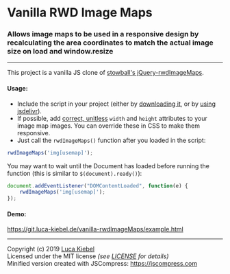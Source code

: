 # Vanilla RWD Image Maps

### Allows image maps to be used in a responsive design by recalculating the area coordinates to match the actual image size on load and window.resize

---
This project is a vanilla JS clone of [stowball's jQuery-rwdImageMaps](https://github.com/stowball/jQuery-rwdImageMaps).


#### Usage:

* Include the script in your project (either by [downloading it](https://github.com/lucakiebel/vanilla-rwdImageMaps/archive/v1.4.zip), or by [using jsdelivr](https://cdn.jsdelivr.net/gh/lucakiebel/vanilla-rwdImageMaps@1.4/vanilla.rwdImageMaps.min.js)).
* If possible, add [correct, unitless](http://dev.w3.org/html5/markup/img.html) `width` and `height` attributes to your image map images. You can override these in CSS to make them responsive.
* Just call the `rwdImageMaps()` function after you loaded in the script:

```js
rwdImageMaps('img[usemap]');
```

You may want to wait until the Document has loaded before running the function (this is similar to `$(document).ready()`):

```js
document.addEventListener("DOMContentLoaded", function(e) {
    rwdImageMaps('img[usemap]');
});
```

#### Demo:

https://git.luca-kiebel.de/vanilla-rwdImageMaps/example.html

---

Copyright (c) 2019 [Luca Kiebel](https://luca-kiebel.de)  
Licensed under the MIT license *(see [LICENSE](https://github.com/lucakiebel/vanilla-rwdImageMaps/blob/master/LICENSE) for details)*  
Minified version created with JSCompress: https://jscompress.com
